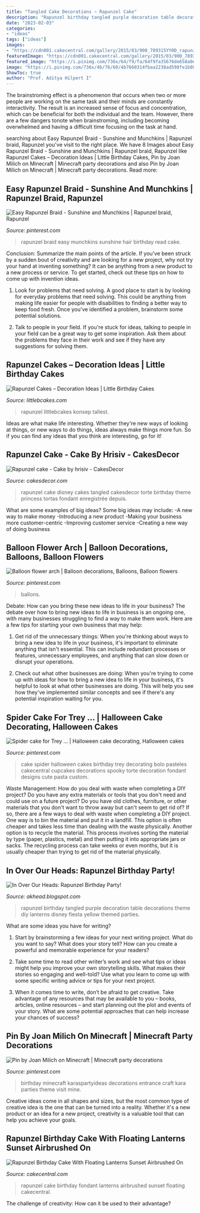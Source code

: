 ```yaml
---
title: "Tangled Cake Decorations ~ Rapunzel Cake"
description: "Rapunzel birthday tangled purple decoration table decorations theme diy lanterns disney fiesta yellow themed parties"
date: "2023-02-03"
categories:
- "ideas"
tags: ["ideas"]
images:
- "https://cdn001.cakecentral.com/gallery/2015/03/900_789315YY0D_rapunzel-birthday-cake-with-floating-lanterns-sunset-airbrushed-on-fondant.jpg"
featuredImage: "https://cdn001.cakecentral.com/gallery/2015/03/900_789315YY0D_rapunzel-birthday-cake-with-floating-lanterns-sunset-airbrushed-on-fondant.jpg"
featured_image: "https://i.pinimg.com/736x/64/f9/fa/64f9fa35676de658a0e00d84bb743276.jpg"
image: "https://i.pinimg.com/736x/4b/76/60/4b7660314fbaa2238ad598fe1b807c53.jpg"
ShowToc: true
author: "Prof. Aditya Hilpert I"
---
```



The brainstroming effect is a phenomenon that occurs when two or more people are working on the same task and their minds are constantly interactivity. The result is an increased sense of focus and concentration, which can be beneficial for both the individual and the team. However, there are a few dangers tonote when brainstroming, including becoming overwhelmed and having a difficult time focusing on the task at hand.

	

		
searching about Easy Rapunzel Braid - Sunshine and Munchkins | Rapunzel braid, Rapunzel you've visit to the right place. We have 8 Images about Easy Rapunzel Braid - Sunshine and Munchkins | Rapunzel braid, Rapunzel like Rapunzel Cakes – Decoration Ideas | Little Birthday Cakes, Pin by Joan Milich on Minecraft | Minecraft party decorations and also Pin by Joan Milich on Minecraft | Minecraft party decorations. Read more:
		
    
## Easy Rapunzel Braid - Sunshine And Munchkins | Rapunzel Braid, Rapunzel

<img loading=lazy src="https://i.pinimg.com/originals/5b/1a/de/5b1adec179c91ba7b8a2b3233e7085f6.jpg" onerror="this.onerror=null;this.src='https://tse4.mm.bing.net/th?id=OIP.60aiEJ0jaowjGzt0ny_2hQHaLH&amp;pid=15.1';" alt="Easy Rapunzel Braid - Sunshine and Munchkins | Rapunzel braid, Rapunzel">

_Source: pinterest.com_

>rapunzel braid easy munchkins sunshine hair birthday read cake. 

	

Conclusion: Summarize the main points of the article.
If you've been struck by a sudden bout of creativity and are looking for a new project, why not try your hand at inventing something? It can be anything from a new product to a new process or service. To get started, check out these tips on how to come up with invention ideas.
1. Look for problems that need solving. A good place to start is by looking for everyday problems that need solving. This could be anything from making life easier for people with disabilities to finding a better way to keep food fresh. Once you've identified a problem, brainstorm some potential solutions.

2. Talk to people in your field. If you're stuck for ideas, talking to people in your field can be a great way to get some inspiration. Ask them about the problems they face in their work and see if they have any suggestions for solving them.

    
## Rapunzel Cakes – Decoration Ideas | Little Birthday Cakes

<img loading=lazy src="https://www.littlebcakes.com/wp-content/uploads/2013/08/Rapunzel-Cake-Pan-748x1024.jpg" onerror="this.onerror=null;this.src='https://tse4.mm.bing.net/th?id=OIP.6xrMgU89QQNJrGKaCFe9rwHaKI&amp;pid=15.1';" alt="Rapunzel Cakes – Decoration Ideas | Little Birthday Cakes">

_Source: littlebcakes.com_

>rapunzel littlebcakes konsep tallest. 

	

Ideas are what make life interesting. Whether they're new ways of looking at things, or new ways to do things, ideas always make things more fun. So if you can find any ideas that you think are interesting, go for it!

    
## Rapunzel Cake - Cake By Hrisiv - CakesDecor

<img loading=lazy src="https://pic.cakesdecor.com/m/kx6ijdy9jfpnxzsloddu.jpg" onerror="this.onerror=null;this.src='https://tse1.mm.bing.net/th?id=OIP.rJgd0J2-5fZf0IxN9AcBAQHaNN&amp;pid=15.1';" alt="Rapunzel cake - Cake by hrisiv - CakesDecor">

_Source: cakesdecor.com_

>rapunzel cake disney cakes tangled cakesdecor torte birthday theme princess tortas fondant enregistrée depuis. 

	

What are some examples of big ideas?
Some big ideas may include: 
-A new way to make money 
-Introducing a new product 
-Making your business more customer-centric 
-Improving customer service 
-Creating a new way of doing business

    
## Balloon Flower Arch | Balloon Decorations, Balloons, Balloon Flowers

<img loading=lazy src="https://i.pinimg.com/736x/64/f9/fa/64f9fa35676de658a0e00d84bb743276.jpg" onerror="this.onerror=null;this.src='https://tse2.mm.bing.net/th?id=OIP.lssKmIbpybTPK8jTiFNQYQHaFj&amp;pid=15.1';" alt="Balloon flower arch | Balloon decorations, Balloons, Balloon flowers">

_Source: pinterest.com_

>ballons. 

	

Debate: How can you bring these new ideas to life in your business?
The debate over how to bring new ideas to life in business is an ongoing one, with many businesses struggling to find a way to make them work. Here are a few tips for starting your own business that may help: 
1. Get rid of the unnecessary things: When you're thinking about ways to bring a new idea to life in your business, it's important to eliminate anything that isn't essential. This can include redundant processes or features, unnecessary employees, and anything that can slow down or disrupt your operations. 

2. Check out what other businesses are doing: When you're trying to come up with ideas for how to bring a new idea to life in your business, it's helpful to look at what other businesses are doing. This will help you see how they've implemented similar concepts and see if there's any potential inspiration waiting for you.

    
## Spider Cake For Trey … | Halloween Cake Decorating, Halloween Cakes

<img loading=lazy src="https://i.pinimg.com/originals/10/d1/48/10d148087758f106f59c138227787ae8.jpg" onerror="this.onerror=null;this.src='https://tse1.mm.bing.net/th?id=OIP.9JY1iTZ3f0EaC3Cz2spPRAHaJ3&amp;pid=15.1';" alt="Spider cake for Trey … | Halloween cake decorating, Halloween cakes">

_Source: pinterest.com_

>cake spider halloween cakes birthday trey decorating bolo pasteles cakecentral cupcakes decorations spooky torte decoration fondant designs cute pasta custom. 

	

Waste Management: How do you deal with waste when completing a DIY project?
Do you have any extra materials or tools that you don't need and could use on a future project? Do you have old clothes, furniture, or other materials that you don't want to throw away but can't seem to get rid of? If so, there are a few ways to deal with waste when completing a DIY project. 
One way is to bin the material and put it in a landfill. This option is often cheaper and takes less time than dealing with the waste physically. Another option is to recycle the material. This process involves sorting the material by type (paper, plastics, metal) and then putting it into appropriate jars or sacks. The recycling process can take weeks or even months, but it is usually cheaper than trying to get rid of the material physically.

    
## In Over Our Heads: Rapunzel Birthday Party!

<img loading=lazy src="https://4.bp.blogspot.com/-gVAt-8_PQiA/UBbtZiFimgI/AAAAAAAAKmA/8xcDpdAS6ag/s1600/6.JPG" onerror="this.onerror=null;this.src='https://tse1.mm.bing.net/th?id=OIP.-zW2CRvlAkR6vRHCD5N37QHaJ4&amp;pid=15.1';" alt="In Over Our Heads: Rapunzel Birthday Party!">

_Source: akhead.blogspot.com_

>rapunzel birthday tangled purple decoration table decorations theme diy lanterns disney fiesta yellow themed parties. 

	

What are some ideas you have for writing?
1. Start by brainstorming a few ideas for your next writing project. What do you want to say? What does your story tell? How can you create a powerful and memorable experience for your readers?
2. Take some time to read other writer’s work and see what tips or ideas might help you improve your own storytelling skills. What makes their stories so engaging and well-told? Use what you learn to come up with some specific writing advice or tips for your next project.

3. When it comes time to write, don’t be afraid to get creative. Take advantage of any resources that may be available to you – books, articles, online resources – and start planning out the plot and events of your story. What are some potential approaches that can help increase your chances of success?

    
## Pin By Joan Milich On Minecraft | Minecraft Party Decorations

<img loading=lazy src="https://i.pinimg.com/736x/4b/76/60/4b7660314fbaa2238ad598fe1b807c53.jpg" onerror="this.onerror=null;this.src='https://tse1.mm.bing.net/th?id=OIP.OI4nKnXgNJay70iL5bEPGwHaLG&amp;pid=15.1';" alt="Pin by Joan Milich on Minecraft | Minecraft party decorations">

_Source: pinterest.com_

>birthday minecraft karaspartyideas decorations entrance craft kara parties theme visit mine. 

	

Creative ideas come in all shapes and sizes, but the most common type of creative idea is the one that can be turned into a reality. Whether it's a new product or an idea for a new project, creativity is a valuable tool that can help you achieve your goals.

    
## Rapunzel Birthday Cake With Floating Lanterns Sunset Airbrushed On

<img loading=lazy src="https://cdn001.cakecentral.com/gallery/2015/03/900_789315YY0D_rapunzel-birthday-cake-with-floating-lanterns-sunset-airbrushed-on-fondant.jpg" onerror="this.onerror=null;this.src='https://tse1.mm.bing.net/th?id=OIP.-x-X-BdGP9XrbYLlwJ_ucQHaLJ&amp;pid=15.1';" alt="Rapunzel Birthday Cake With Floating Lanterns Sunset Airbrushed On">

_Source: cakecentral.com_

>rapunzel cake birthday fondant lanterns airbrushed sunset floating cakecentral. 

	

The challenge of creativity: How can it be used to their advantage?
 

